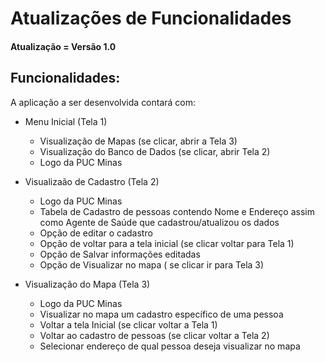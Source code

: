 # Atualizações de Funcionalidades

#### Atualização = Versão 1.0

## Funcionalidades:

  A aplicação a ser desenvolvida contará com:

  - Menu Inicial (Tela 1)
      - Visualização de Mapas (se clicar, abrir a Tela 3)
      - Visualização do Banco de Dados (se clicar, abrir Tela 2)
      - Logo da PUC Minas
        
  - Visualizaão de Cadastro (Tela 2)
      - Logo da PUC Minas
      - Tabela de Cadastro de pessoas contendo Nome e Endereço assim como Agente de Saúde que cadastrou/atualizou os dados
      - Opção de editar o cadastro
      - Opção de voltar para a tela inicial (se clicar voltar para Tela 1)
      - Opção de Salvar informações editadas
      - Opção de Visualizar no mapa ( se clicar ir para Tela 3)

  - Visualização do Mapa (Tela 3)
      - Logo da PUC Minas
      - Visualizar no mapa um cadastro específico de uma pessoa
      - Voltar a tela Inicial (se clicar voltar a Tela 1)
      - Voltar ao cadastro de pessoas (se clicar voltar a Tela 2)
      - Selecionar endereço de qual pessoa deseja visualizar no mapa
